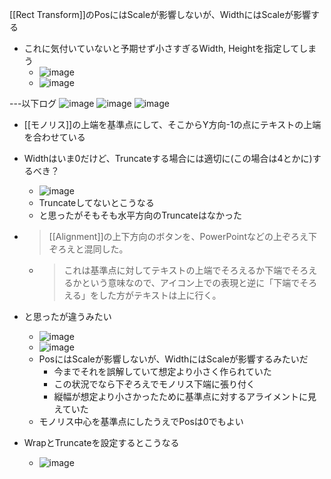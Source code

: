 
[[Rect Transform]]のPosにはScaleが影響しないが、WidthにはScaleが影響する
- これに気付いていないと予期せず小さすぎるWidth, Heightを指定してしまう
    - ![image](https://gyazo.com/7b9985546531023cf170b8a4a99ca6c1/thumb/1000)
    - ![image](https://gyazo.com/7a3f200a666ff715451808bc2f2b74a2/thumb/1000)


---以下ログ
![image](https://gyazo.com/8b9f5b38c1364fe1e3714abb486f7453/thumb/1000)
![image](https://gyazo.com/793682c7ca0f056137239a4d97069c5e/thumb/1000)
![image](https://gyazo.com/cc843c01d1dd77c77095389ad28b1981/thumb/1000)
- [[モノリス]]の上端を基準点にして、そこからY方向-1の点にテキストの上端を合わせている

- Widthはいま0だけど、Truncateする場合には適切に(この場合は4とかに)するべき？
    - ![image](https://gyazo.com/fc001ca30c37b1577bdc2a6153ce217d/thumb/1000)
    - Truncateしてないとこうなる
    - と思ったがそもそも水平方向のTruncateはなかった

- > [[Alignment]]の上下方向のボタンを、PowerPointなどの上ぞろえ下ぞろえと混同した。
    - > これは基準点に対してテキストの上端でそろえるか下端でそろえるかという意味なので、アイコン上での表現と逆に「下端でそろえる」をした方がテキストは上に行く。
- と思ったが違うみたい
    - ![image](https://gyazo.com/7b9985546531023cf170b8a4a99ca6c1/thumb/1000)
    - ![image](https://gyazo.com/7a3f200a666ff715451808bc2f2b74a2/thumb/1000)
    - PosにはScaleが影響しないが、WidthにはScaleが影響するみたいだ
        - 今までそれを誤解していて想定より小さく作られていた
        - この状況でなら下ぞろえでモノリス下端に張り付く
        - 縦幅が想定より小さかったために基準点に対するアライメントに見えていた
    - モノリス中心を基準点にしたうえでPosは0でもよい

- WrapとTruncateを設定するとこうなる
    - ![image](https://gyazo.com/620c853d795444ec47fae72b1c5a677b/thumb/1000)


